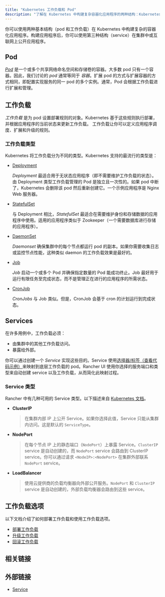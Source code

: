 ```yaml
---
title: "Kubernetes 工作负载和 Pod"
description: "了解在 Kubernetes 中构建复杂容器化应用程序的两种结构：Kubernetes 工作负载和 Pod"
---
```


<head>
  <link rel="canonical" href="https://ranchermanager.docs.rancher.com/zh/how-to-guides/new-user-guides/kubernetes-resources-setup/workloads-and-pods"/>
</head>

你可以使用两种基本结构（pod 和工作负载）在 Kubernetes 中构建复杂的容器化应用程序。构建应用程序后，你可以使用第三种结构（service）在集群中或互联网上公开应用程序。

## Pod

[_Pod_](https://kubernetes.io/docs/concepts/workloads/pods/pod-overview/) 是一个或多个共享网络命名空间和存储卷的容器。大多数 pod 只有一个容器。因此，我们讨论的 _pod_ 通常等同于 _容器_。扩展 pod 的方式与扩展容器的方式相同，即配置实现服务的同一 pod 的多个实例。通常，Pod 会根据工作负载进行扩展和管理。

## 工作负载

_工作负载_ 是为 pod 设置部署规则的对象。Kubernetes 基于这些规则执行部署，并根据应用程序的当前状态来更新工作负载。
工作负载让你可以定义应用程序调度、扩展和升级的规则。

### 工作负载类型

Kubernetes 将工作负载分为不同的类型。Kubernetes 支持的最流行的类型是：

- [Deployment](https://kubernetes.io/docs/concepts/workloads/controllers/deployment/)

   _Deployment_ 最适合用于无状态应用程序（即不需要维护工作负载的状态）。由 Deployment 类型工作负载管理的 Pod 是独立且一次性的。如果 pod 中断了，Kubernetes 会删除该 pod 然后重新创建它。一个示例应用程序是 Nginx Web 服务器。

- [StatefulSet](https://kubernetes.io/docs/concepts/workloads/controllers/statefulset/)

   与 Deployment 相比，_StatefulSet_ 最适合在需要维护身份和存储数据的应用程序中使用。适用的应用程序类似于 Zookeeper（一个需要数据库进行存储的应用程序）。

- [DaemonSet](https://kubernetes.io/docs/concepts/workloads/controllers/daemonset/)

   _Daemonset_ 确保集群中的每个节点都运行 pod 的副本。如果你需要收集日志或监控节点性能，这种类似 daemon 的工作负载效果是最好的。

- [Job](https://kubernetes.io/docs/concepts/workloads/controllers/jobs-run-to-completion/)

   _Job_ 启动一个或多个 Pod 并确保指定数量的 Pod 能成功终止。Job 最好用于运行有限任务至完成状态，而不是管理正在进行的应用程序的所需状态。

- [CronJob](https://kubernetes.io/docs/concepts/workloads/controllers/cron-jobs/)

   _CronJobs_ 与 Job 类似。但是，CronJob 会基于 cron 的计划运行到完成状态。

## Services

在许多用例中，工作负载必须：

- 由集群中的其他工作负载访问。
- 暴露给外部。

你可以通过创建一个 _Service_ 实现这些目的。Service 使用[选择器/标签（查看代码示例）](https://kubernetes.io/docs/concepts/overview/working-with-objects/labels/#service-and-replicationcontroller)来映射到底层工作负载的 pod。Rancher UI 使用你选择的服务端口和类型来自动创建 service 以及工作负载，从而简化此映射过程。

### Service 类型

Rancher 中有几种可用的 Service 类型。以下描述来自 [Kubernetes 文档](https://kubernetes.io/docs/concepts/services-networking/service/#publishing-services-service-types)。

- **ClusterIP**

   > 在集群内部 IP 上公开 Service。如果你选择此值，Service 只能从集群内访问。这是默认的 `ServiceType`。

- **NodePort**

   > 在每个节点 IP 上的静态端口（`NodePort`）上暴露 Service。`ClusterIP` service 是自动创建的，而 `NodePort` service 会路由到 ClusterIP service。你可以通过请求 `<NodeIP>:<NodePort>` 在集群外部联系 `NodePort` service。

- **LoadBalancer**

   > 使用云提供商的负载均衡器向外部公开服务。`NodePort` 和 `ClusterIP` service 是自动创建的，外部负载均衡器会路由到这些 service。

## 工作负载选项

以下文档介绍了如何部署工作负载和使用工作负载选项。

- [部署工作负载](deploy-workloads.md)
- [升级工作负载](upgrade-workloads.md)
- [回滚工作负载](roll-back-workloads.md)

## 相关链接

## 外部链接

- [Service](https://kubernetes.io/docs/concepts/services-networking/service/)
